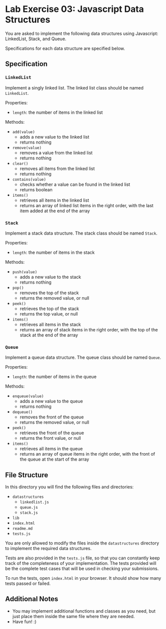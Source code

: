 # Lab Exercise 03: Javascript Data Structures

You are asked to implement the following data structures using Javascript:
LinkedList, Stack, and Queue.

Specifications for each data structure are specified below.


## Specification

### `LinkedList`

Implement a singly linked list. The linked list class should be named
`LinkedList`.

Properties:

- `length`: the number of items in the linked list

Methods:

- `add(value)`
  - adds a new value to the linked list
  - returns nothing
- `remove(value)`
  - removes a value from the linked list
  - returns nothing
- `clear()`
  - removes all items from the linked list
  - returns nothing
- `contains(value)`
  - checks whether a value can be found in the linked list
  - returns boolean
- `items()`
  - retrieves all items in the linked list
  - returns an array of linked list items in the right order, with the last
    item added at the end of the array

### `Stack`

Implement a stack data structure. The stack class should be named `Stack`.

Properties:

- `length`: the number of items in the stack

Methods:

- `push(value)`
  - adds a new value to the stack
  - returns nothing
- `pop()`
  - removes the top of the stack
  - returns the removed value, or null
- `peek()`
  - retrieves the top of the stack
  - returns the top value, or null
- `items()`
  - retrieves all items in the stack
  - returns an array of stack items in the right order, with the top of the
    stack at the end of the array

### `Queue`

Implement a queue data structure. The queue class should be named `Queue`.

Properties:

- `length`: the number of items in the queue

Methods:

- `enqueue(value)`
  - adds a new value to the queue
  - returns nothing
- `dequeue()`
  - removes the front of the queue
  - returns the removed value, or null
- `peek()`
  - retrieves the front of the queue
  - returns the front value, or null
- `items()`
  - retrieves all items in the queue
  - returns an array of queue items in the right order, with the front of the
    queue at the start of the array


## File Structure

In this directory you will find the following files and directories:

- `datastructures`
  - `linkedlist.js`
  - `queue.js`
  - `stack.js`
- `lib`
- `index.html`
- `readme.md`
- `tests.js`

You are only allowed to modify the files inside the `datastructures` directory
to implement the required data structures.

Tests are also provided in the `tests.js` file, so that you can constantly
keep track of the completeness of your implementation. The tests provided will
be the complete test cases that will be used in checking your submissions.

To run the tests, open `index.html` in your browser. It should show how many
tests passed or failed.


## Additional Notes

- You may implement additional functions and classes as you need, but just
  place them inside the same file where they are needed.
- Have fun! :)
